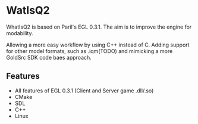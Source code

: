 # WatIsQ2
WhatIsQ2 is based on Paril's EGL 0.3.1. The aim is to improve the engine for modability.

Allowing a more easy workflow by using C++ instead of C. Adding support for other model formats, such as .iqm(TODO) and mimicking a more GoldSrc SDK code baes approach.

## Features
- All features of EGL 0.3.1 (Client and Server game .dll/.so)
- CMake
- SDL
- C++
- Linux

